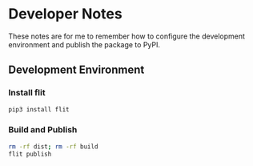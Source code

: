 # Developer Notes

These notes are for me to remember how to configure the development environment and publish the package to PyPI.

## Development Environment

### Install flit

```bash
pip3 install flit
```

### Build and Publish
    
```bash
rm -rf dist; rm -rf build
flit publish
```
